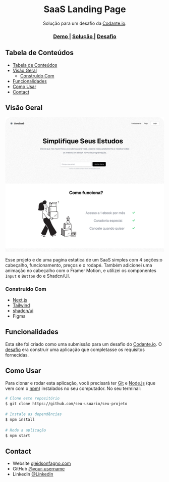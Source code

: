 <h1 align="center">SaaS Landing Page </h1>

<div align="center">
   Solução para um desafio da <a href="https://codante.io" target="_blank">Codante.io</a>.
</div>

<div align="center">
  <h3>
    <a href="https://mp-saas-landing-page-com-nextjs-zeta.vercel.app/">
      Demo
    </a>
    <span> | </span>
    <a href="https://mp-saas-landing-page-com-nextjs-zeta.vercel.app/">
      Solução
    </a>
    <span> | </span>
    <a href="https://codante.io/mini-projetos/saas-landing-page-com-nextjs-e-shadcn-ui">
      Desafio
    </a>
  </h3>
</div>

## Tabela de Conteúdos

- [Tabela de Conteúdos](#tabela-de-conteúdos)
- [Visão Geral](#visão-geral)
  - [Construído Com](#construído-com)
- [Funcionalidades](#funcionalidades)
- [Como Usar](#como-usar)
- [Contact](#contact)

<!-- VISÃO GERAL -->

## Visão Geral

![Resultado final do projeto](./public/assets/Home.png)

Esse projeto e de uma pagina estatica de um SaaS  simples com 4 seções:o cabeçalho, funcionamento, preços e o rodapé. Também adicionei uma animação no cabeçalho com o Framer Motion, e utilizei os  componentes ``Input`` e ``Button`` do e Shadcn/UI.

### Construído Com

- [Next.js](https://nextjs.org/)
- [Tailwind](https://tailwindcss.com/)
- [shadcn/ui](https://ui.shadcn.com/)
- Figma

## Funcionalidades

Esta site foi criado como uma submissão para um desafio do [Codante.io](https://codante.io/). O [desafio](https://codante.io/mini-projetos/saas-landing-page-com-nextjs-e-shadcn-ui) era construir uma aplicação que completasse os
requisitos fornecidas.

## Como Usar

Para clonar e rodar esta aplicação, você precisará ter [Git](https://git-scm.com) e [Node.js](https://nodejs.org/en/download/) (que vem com o [npm](http://npmjs.com)) instalados no seu computador. No seu terminal:

```bash
# Clone este repositório
$ git clone https://github.com/seu-usuario/seu-projeto

# Instale as dependências
$ npm install

# Rode a aplicação
$ npm start
```

## Contact

- Website [gleidsonfagno.com](https://www.gleidsonfagno.com.br/)
- GitHub [@your-username](https://{github.com/your-usermame})
- Linkedin [@Linkedin](https://www.linkedin.com/in/gleidson-fagno-1510a91ab/)
